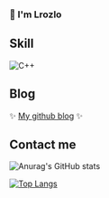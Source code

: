 ### 👋 I'm Lrozlo

## Skill
  <img src="https://img.shields.io/badge/-C++-00599C.svg?style=for-the-badge&logo=cplustplus&logoColor=white" alt="C++"/> 

## Blog
✨ [My github blog](https://lrozlo.github.io) ✨

## Contact me


![Anurag's GitHub stats](https://github-readme-stats.vercel.app/api?username=Lrozlo&show_icons=true)

[![Top Langs](https://github-readme-stats.vercel.app/api/top-langs/?username=Lrozlo&layout=compact)](https://github.com/Lrozlo/github-readme-stats)

